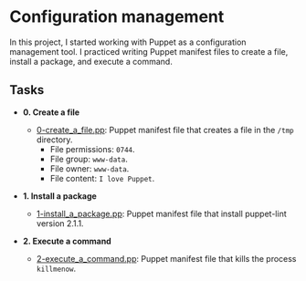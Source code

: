 # Configuration management

In this project, I started working with Puppet as a configuration management
tool. I practiced writing Puppet manifest files to create a file, install a
package, and execute a command.

## Tasks

* **0. Create a file**
  * [0-create_a_file.pp](./0-create_a_file.pp): Puppet manifest file that
  creates a file in the `/tmp` directory.
    * File permissions: `0744`.
    * File group: `www-data`.
    * File owner: `www-data`.
    * File content: `I love Puppet`.

* **1. Install a package**
  * [1-install_a_package.pp](./1-install_a_package.pp): Puppet manifest file
  that install puppet-lint version 2.1.1.

* **2. Execute a command**
  * [2-execute_a_command.pp](./2-execute_a_command.pp): Puppet manifest file
  that kills the process `killmenow`.

